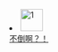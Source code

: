 <li>
<a href="https://zzz392.github.io/zzz/1.html">
<img alt="1" src="https://p1.ssl.qhimgs1.com/sdr/400__/t016fe23f8ee7eb2d01.jpg" width="40px" height="40px">
<div>不倒啊？！</div>
</a>
</li>
